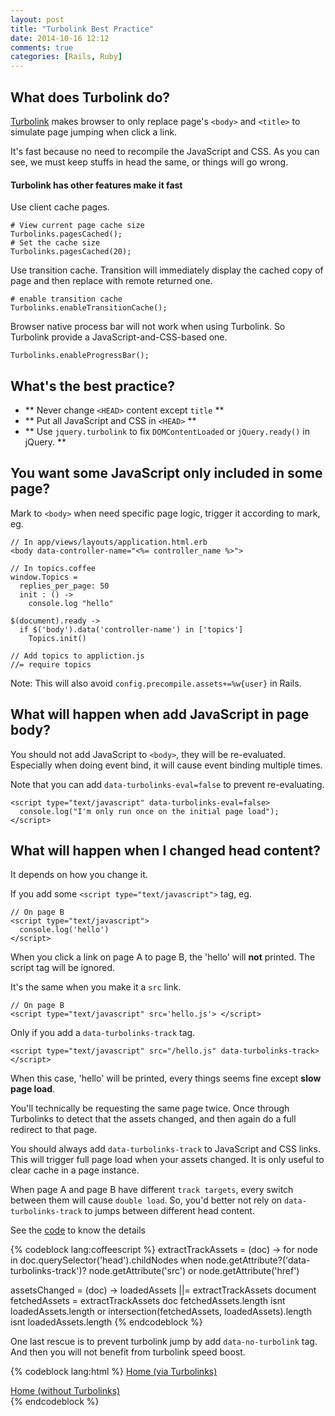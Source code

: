 ```yaml
---
layout: post
title: "Turbolink Best Practice"
date: 2014-10-16 12:12
comments: true
categories: [Rails, Ruby]
---
```


## What does Turbolink do?

[Turbolink](https://github.com/rails/turbolinks) makes browser to only replace
page's `<body>` and `<title>` to simulate page jumping when click a link.

It's fast because no need to recompile the JavaScript and CSS.
As you can see, we must keep stuffs in head the same, or things will go wrong.

#### Turbolink has other features make it fast

Use client cache pages.

    # View current page cache size
    Turbolinks.pagesCached();
    # Set the cache size
    Turbolinks.pagesCached(20);

Use transition cache.
Transition will immediately display the cached copy of page and then replace
with remote returned one.

    # enable transition cache
    Turbolinks.enableTransitionCache();


Browser native process bar will not work when using Turbolink.
So Turbolink provide a JavaScript-and-CSS-based one.

    Turbolinks.enableProgressBar();

## What's the best practice?

+ ** Never change `<HEAD>` content except `title` **
+ ** Put all JavaScript and CSS in `<HEAD>` **
+ ** Use `jquery.turbolink` to fix `DOMContentLoaded` or `jQuery.ready()` in jQuery. **

## You want some JavaScript only included in some page?

Mark to `<body>` when need specific page logic, trigger it according to mark, eg.

    // In app/views/layouts/application.html.erb
    <body data-controller-name="<%= controller_name %>">

    // In topics.coffee
    window.Topics =
      replies_per_page: 50
      init : () ->
        console.log "hello"

    $(document).ready ->
      if $('body').data('controller-name') in ['topics']
        Topics.init()

    // Add topics to appliction.js
    //= require topics


Note: This will also avoid `config.precompile.assets+=%w{user}` in Rails.

## What will happen when add JavaScript in page body?

You should not add JavaScript to `<body>`, they will be re-evaluated.
Especially when doing event bind, it will cause event binding multiple times.

Note that you can add `data-turbolinks-eval=false` to prevent re-evaluating.

    <script type="text/javascript" data-turbolinks-eval=false>
      console.log("I'm only run once on the initial page load");
    </script>

## What will happen when I changed head content?

It depends on how you change it.

If you add some `<script type="text/javascript">` tag, eg.

    // On page B
    <script type="text/javascript">
      console.log('hello')
    </script>

When you click a link on page A to page B, the 'hello' will **not** printed.
The script tag will be ignored.

It's the same when you make it a `src` link.

    // On page B
    <script type="text/javascript" src='hello.js'> </script>

Only if you add a `data-turbolinks-track` tag.

    <script type="text/javascript" src="/hello.js" data-turbolinks-track></script>


When this case, 'hello' will be printed,
every things seems fine except **slow page load**.

You'll technically be requesting the same page twice.
Once through Turbolinks to detect that the assets changed,
and then again do a full redirect to that page.

You should always add `data-turbolinks-track` to JavaScript and CSS links.
This will trigger full page load when your assets changed.
It is only useful to clear cache in a page instance.

When page A and page B have different `track targets`,
every switch between them will cause `double load`.
So, you'd better not rely on `data-turbolinks-track` to jumps between different head content.

See the [code](https://github.com/rails/turbolinks/blob/master/lib%2Fassets%2Fjavascripts%2Fturbolinks.js.coffee#L231)
to know the details

{% codeblock lang:coffeescript %}
extractTrackAssets = (doc) ->
  for node in doc.querySelector('head').childNodes when node.getAttribute?('data-turbolinks-track')?
    node.getAttribute('src') or node.getAttribute('href')

assetsChanged = (doc) ->
  loadedAssets ||= extractTrackAssets document
  fetchedAssets  = extractTrackAssets doc
  fetchedAssets.length isnt loadedAssets.length or intersection(fetchedAssets, loadedAssets).length isnt loadedAssets.length
{% endcodeblock %}

One last rescue is to prevent turbolink jump by add `data-no-turbolink` tag.
And then you will not benefit from turbolink speed boost.

{% codeblock lang:html %}
<a href="/">Home (via Turbolinks)</a>
<div id="some-div" data-no-turbolink>
  <a href="/">Home (without Turbolinks)</a>
</div>
{% endcodeblock %}


